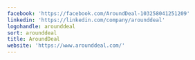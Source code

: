 ```yaml
---
facebook: 'https://facebook.com/AroundDeal-103258041251209'
linkedin: 'https://linkedin.com/company/arounddeal'
logohandle: arounddeal
sort: arounddeal
title: AroundDeal
website: 'https://www.arounddeal.com/'
---
```

